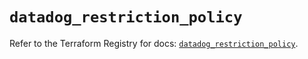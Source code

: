 # `datadog_restriction_policy`

Refer to the Terraform Registry for docs: [`datadog_restriction_policy`](https://registry.terraform.io/providers/datadog/datadog/3.52.1/docs/resources/restriction_policy).
